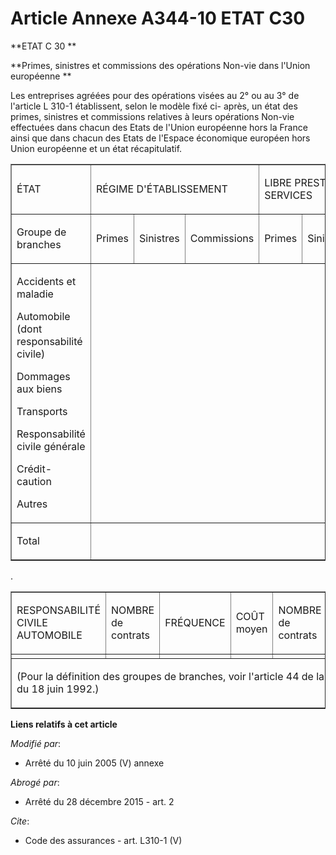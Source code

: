 # Article Annexe A344-10 ETAT C30

**ETAT C 30 **

**Primes, sinistres et commissions des opérations Non-vie dans l'Union européenne **

Les entreprises agréées pour des opérations visées au 2° ou au 3° de l'article L 310-1 établissent, selon le modèle fixé ci-
après, un état des primes, sinistres et commissions relatives à leurs opérations Non-vie effectuées dans chacun des Etats de
l'Union européenne hors la France ainsi que dans chacun des Etats de l'Espace économique européen hors Union européenne et un
état récapitulatif. 

<table align="center" border="1" cellpadding="0" cellspacing="0">
  <tbody>
    <tr>
      <td width="149">

ÉTAT 

</td>
      <td width="226" colspan="3">

RÉGIME D'ÉTABLISSEMENT 

</td>
      <td width="240" colspan="3">

LIBRE PRESTATION DE SERVICES 

</td>
    </tr>
    <tr>
      <td width="149">

Groupe de branches 

</td>
      <td width="60">

Primes 

</td>
      <td width="72">

Sinistres 

</td>
      <td width="94">

Commissions 

</td>
      <td width="70">

Primes 

</td>
      <td width="75">

Sinistres 

</td>
      <td width="95">

Commissions 

</td>
    </tr>
    <tr>
      <td width="149">

Accidents et maladie 

Automobile (dont responsabilité civile) 

Dommages aux biens 

Transports 

Responsabilité civile générale 

Crédit-caution 

Autres 

</td>
      <td valign="top" width="465" colspan="6">
    </td></tr>
    <tr>
      <td width="149">

Total 

</td>
      <td valign="top" width="465" colspan="6">
    </td></tr>
  </tbody>
</table>

.

<table cellspacing="0" cellpadding="0" border="1" align="center">
  <tbody>
    <tr>
      <td width="137">

RESPONSABILITÉ CIVILE AUTOMOBILE 

</td>
      <td width="84">

NOMBRE de contrats 

</td>
      <td width="96">

FRÉQUENCE 

</td>
      <td width="60">

COÛT moyen 

</td>
      <td width="84">

NOMBRE de contrats 

</td>
      <td width="96">

FRÉQUENCE 

</td>
      <td width="57">

COÛT moyen 

</td>
    </tr>
    <tr>
      <td width="137">
      </td><td width="84">
      </td><td width="96">
      </td><td width="60">
      </td><td width="84">
      </td><td width="96">
      </td><td width="57">
    </td></tr>
    <tr>
      <td width="614" colspan="7">

(Pour la définition des groupes de branches, voir l'article 44 de la directive 92 / 49 / CEE du 18 juin 1992.)

</td>
    </tr>
  </tbody>
</table>

**Liens relatifs à cet article**

_Modifié par_:

  - Arrêté du 10 juin 2005 (V) annexe

_Abrogé par_:

  - Arrêté du 28 décembre 2015 - art. 2

_Cite_:

  - Code des assurances - art. L310-1 (V)
